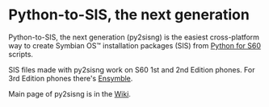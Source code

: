 # Python-to-SIS, the next generation #

Python-to-SIS, the next generation (py2sisng) is the easiest cross-platform way to create Symbian OS™ installation packages (SIS) from [Python for S60](http://sourceforge.net/projects/pys60) scripts.

SIS files made with py2sisng work on S60 1st and 2nd Edition phones. For 3rd Edition phones there's [Ensymble](http://ensymble.googlecode.com/).

Main page of py2sisng is in the [Wiki](Welcome.md).